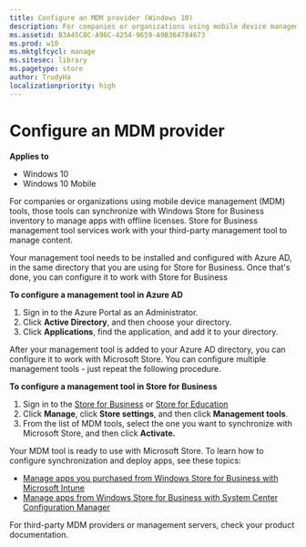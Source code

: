 ```yaml
---
title: Configure an MDM provider (Windows 10)
description: For companies or organizations using mobile device management (MDM) tools, those tools can synchronize with Windows Store for Business inventory to manage apps with offline licenses.
ms.assetid: B3A45C8C-A96C-4254-9659-A9B364784673
ms.prod: w10
ms.mktglfcycl: manage
ms.sitesec: library
ms.pagetype: store
author: TrudyHa
localizationpriority: high
---
```


# Configure an MDM provider

**Applies to**
-   Windows 10
-   Windows 10 Mobile

For companies or organizations using mobile device management (MDM) tools, those tools can synchronize with Windows Store for Business inventory to manage apps with offline licenses. Store for Business management tool services work with your third-party management tool to manage content.

Your management tool needs to be installed and configured with Azure AD, in the same directory that you are using for Store for Business. Once that's done, you can configure it to work with Store for Business

**To configure a management tool in Azure AD**

1.  Sign in to the Azure Portal as an Administrator.
2.  Click **Active Directory**, and then choose your directory. 
3.  Click **Applications**, find the application, and add it to your directory.

After your management tool is added to your Azure AD directory, you can configure it to work with Microsoft Store. You can configure multiple management tools - just repeat the following procedure. 

**To configure a management tool in Store for Business**

1.  Sign in to the [Store for Business](http://businessstore.microsoft.com) or [Store for Education](https://educationstore.microsoft.com)
2.  Click **Manage**, click **Store settings**, and then click  **Management tools**.
3.  From the list of MDM tools, select the one you want to synchronize with Microsoft Store, and then click **Activate.**

Your MDM tool is ready to use with Microsoft Store. To learn how to configure synchronization and deploy apps, see these topics:
- [Manage apps you purchased from Windows Store for Business with Microsoft Intune](https://technet.microsoft.com/library/mt676514.aspx)
- [Manage apps from Windows Store for Business with System Center Configuration Manager](https://docs.microsoft.com/sccm/apps/deploy-use/manage-apps-from-the-windows-store-for-business) 

For third-party MDM providers or management servers, check your product documentation.